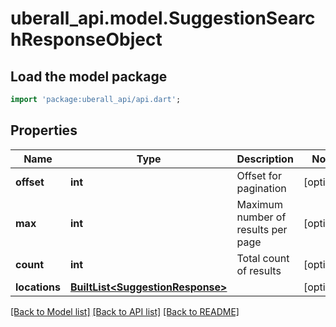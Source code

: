 # uberall_api.model.SuggestionSearchResponseObject

## Load the model package
```dart
import 'package:uberall_api/api.dart';
```

## Properties
Name | Type | Description | Notes
------------ | ------------- | ------------- | -------------
**offset** | **int** | Offset for pagination | [optional] 
**max** | **int** | Maximum number of results per page | [optional] 
**count** | **int** | Total count of results | [optional] 
**locations** | [**BuiltList&lt;SuggestionResponse&gt;**](SuggestionResponse.md) |  | [optional] 

[[Back to Model list]](../README.md#documentation-for-models) [[Back to API list]](../README.md#documentation-for-api-endpoints) [[Back to README]](../README.md)


